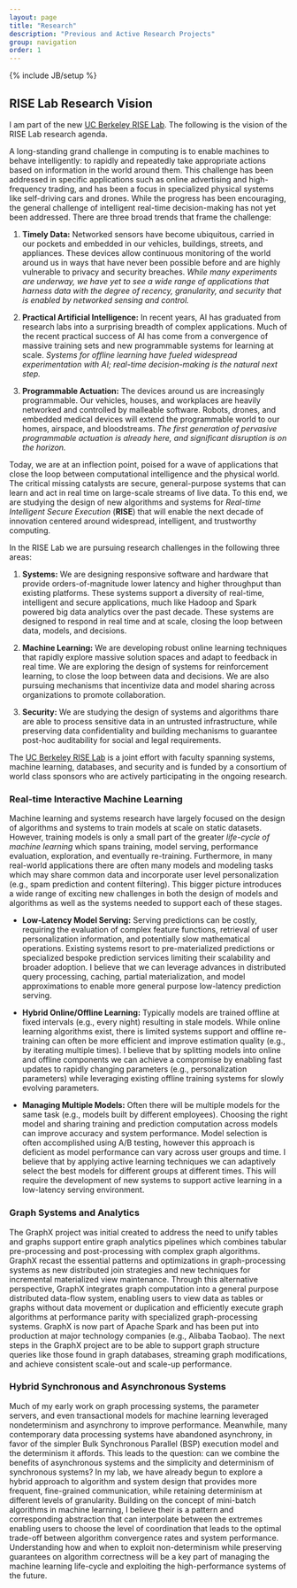 ```yaml
---
layout: page
title: "Research"
description: "Previous and Active Research Projects"
group: navigation
order: 1
---
```

{% include JB/setup %}

## RISE Lab Research Vision

I am part of the new [UC Berkeley RISE Lab](https://rise.cs.berkeley.edu).  The following is the vision of the RISE Lab research agenda.

A long-standing grand challenge in computing is to enable machines to behave intelligently: to rapidly and repeatedly take appropriate actions based on information in the world around them. 
This challenge has been addressed in specific applications such as online advertising and high-frequency trading, and has been a focus in specialized physical systems like self-driving cars and drones. 
While the progress has been encouraging, the general challenge of intelligent real-time decision-making has not yet been addressed. 
There are three broad trends that frame the challenge:

1. **Timely Data:** Networked sensors have become ubiquitous, carried in our pockets and embedded in our vehicles, buildings, streets, and appliances. These devices allow continuous monitoring of the world around us in ways that have never been possible before and are highly vulnerable to privacy and security breaches. *While many experiments are underway, we have yet to see a wide range of applications that harness data with the degree of recency, granularity, and security that is enabled by networked sensing and control.*

1. **Practical Artificial Intelligence:** In recent years, AI has graduated from research labs into a surprising breadth of complex applications. 
Much of the recent practical success of AI has come from a convergence of massive training sets and new programmable systems for learning at scale. *Systems for offline learning have fueled widespread experimentation with AI; real-time decision-making is the natural next step.*

1. **Programmable Actuation:** The devices around us are increasingly programmable. 
Our vehicles, houses, and workplaces are heavily networked and controlled by malleable software. Robots, drones, and embedded medical devices will extend the programmable world to our homes, airspace, and bloodstreams. *The first generation of pervasive programmable actuation is already here, and significant disruption is on the horizon.*


Today, we are at an inflection point, poised for a wave of applications that close the loop between computational intelligence and the physical world. 
The critical missing catalysts are secure, general-purpose systems that can learn and act in real time on large-scale streams of live data. 
To this end, we are studying the design of new algorithms and systems for *Real-time Intelligent Secure Execution* (**RISE**) that will enable the next decade of innovation centered around widespread, intelligent, and trustworthy computing.  

In the RISE Lab we are pursuing research challenges in the following three areas:

1. **Systems:** We are designing responsive software and hardware that provide orders-of-magnitude lower latency and higher throughput than existing platforms. These systems support a diversity of real-time, intelligent and secure applications, much like Hadoop and Spark powered big data analytics over the past decade. These systems are designed to respond in real time and at scale, closing the loop between data, models, and decisions. 

1. **Machine Learning:** We are developing robust online learning techniques that rapidly explore massive solution spaces and adapt to feedback in real time. We are exploring the design of systems for reinforcement learning, to close the loop between data and decisions. We are also pursuing mechanisms that incentivize data and model sharing across organizations to promote collaboration. 

1. **Security:** We are studying the design of systems and algorithms thare are able to process sensitive data in an untrusted infrastructure, while preserving data confidentiality and building mechanisms to guarantee post-hoc auditability for social and legal requirements.  

The [UC Berkeley RISE Lab](https://rise.cs.berkeley.edu) is a joint effort with faculty spanning systems, machine learning, databases, and security and is funded by a consortium of world class sponsors who are actively participating in the ongoing research.



### Real-time Interactive Machine Learning

Machine learning and systems research have largely focused on the design of algorithms and systems to train models at scale on static datasets.
However, training models is only a small part of the greater _life-cycle of machine learning_ which spans training, model serving, performance evaluation, exploration, and eventually re-training.
Furthermore, in many real-world applications there are often many models and modeling tasks which may share common data and incorporate user level personalization (e.g., spam prediction and content filtering).
This bigger picture introduces a wide range of exciting new challenges in both the design of models and algorithms as well as the systems needed to support each of these stages.

* <b>Low-Latency Model Serving:</b> Serving predictions can be costly, requiring the evaluation of complex feature functions, retrieval of user personalization information, and potentially slow mathematical operations.
Existing systems resort to pre-materialized predictions or specialized bespoke prediction services limiting their scalability and broader adoption.
I believe that we can leverage advances in distributed query processing, caching, partial materialization, and model approximations to enable more general purpose low-latency prediction serving.

* <b>Hybrid Online/Offline Learning:</b> Typically models are trained offline at fixed intervals (e.g., every night) resulting in stale models.
While online learning algorithms exist, there is limited systems support and offline re-training can often be more efficient and improve estimation quality (e.g., by iterating multiple times).
I believe that by splitting models into online and offline components we can achieve a compromise by enabling fast updates to rapidly changing parameters (e.g., personalization parameters) while leveraging existing offline training systems for slowly evolving parameters.

* <b>Managing Multiple Models:</b> Often there will be multiple models for the same task (e.g., models built by different employees).
Choosing the right model and sharing training and prediction computation across models can improve accuracy and system performance.
Model selection is often accomplished using A/B testing, however this approach is deficient as model performance can vary across user groups and time.
I believe that by applying active learning techniques we can adaptively select the best models for different groups at different times.
This will require the development of new systems to support active learning in a low-latency serving environment.

### Graph Systems and Analytics

The GraphX project was initial created to address the need to unify tables and graphs support entire graph analytics pipelines which combines tabular pre-processing and post-processing with complex graph algorithms.
GraphX recast the essential patterns and optimizations in graph-processing systems as new distributed join strategies and new techniques for incremental materialized view maintenance.
Through this alternative perspective, GraphX integrates graph computation into a general purpose distributed data-flow system, enabling users to view data as tables or graphs without data movement or duplication and efficiently execute graph algorithms at performance parity with specialized graph-processing systems.
GraphX is now part of Apache Spark and has been put into production at major technology companies (e.g., Alibaba Taobao).  The next steps in the GraphX project are to be able to support graph structure queries like those found in graph databases, streaming graph modifications, and achieve consistent scale-out and scale-up performance.



### Hybrid Synchronous and Asynchronous Systems

Much of my early work on graph processing systems, the parameter servers, and even transactional models for machine learning leveraged nondeterminism and asynchrony to improve performance.
Meanwhile, many contemporary data processing systems have abandoned asynchrony, in favor of the simpler Bulk Synchronous Parallel (BSP) execution model and the determinism it affords.
This leads to the question: can we combine the benefits of asynchronous systems and the simplicity and determinism of synchronous systems?
In my lab, we have already begun to explore a hybrid approach to algorithm and system design that provides more frequent, fine-grained communication, while retaining determinism at different levels of granularity.
Building on the concept of mini-batch algorithms in machine learning, I believe their is a pattern and corresponding abstraction that can interpolate between the extremes enabling users to choose the level of coordination that leads to the optimal trade-off between algorithm convergence rates and system performance.
Understanding how and when to exploit non-determinism while preserving  guarantees on algorithm correctness will be a key part of managing the machine learning life-cycle and exploiting the high-performance systems of the future.





